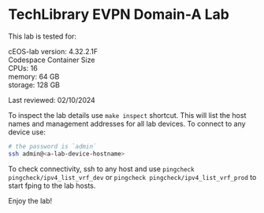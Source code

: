 # TechLibrary EVPN Domain-A Lab

This lab is tested for:  

  cEOS-lab version: 4.32.2.1F  
  Codespace Container Size  
    CPUs: 16  
    memory: 64 GB  
    storage: 128 GB  

Last reviewed: 02/10/2024

To inspect the lab details use `make inspect` shortcut. This will list the host names and management addresses for all lab devices.
To connect to any device use:

```bash
# the password is `admin`
ssh admin@<a-lab-device-hostname>
```

To check connectivity, ssh to any host and use `pingcheck pingcheck/ipv4_list_vrf_dev` or `pingcheck pingcheck/ipv4_list_vrf_prod` to start fping to the lab hosts.

Enjoy the lab!
